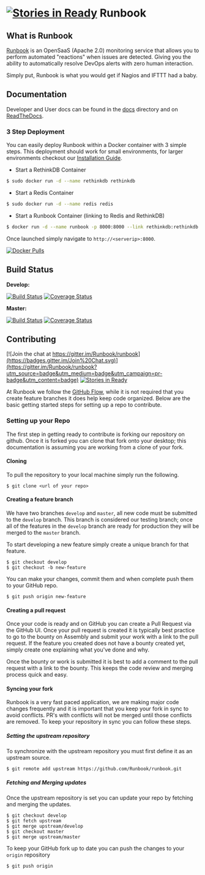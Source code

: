 [![Stories in Ready](https://badge.waffle.io/Runbook/runbook.png?label=ready&title=Ready)](https://waffle.io/Runbook/runbook)
Runbook
===========

## What is Runbook

[Runbook](https://runbook.io) is an OpenSaaS (Apache 2.0) monitoring service that allows you to perform automated "reactions" when issues are detected. Giving you the ability to automatically resolve DevOps alerts with zero human interaction.

Simply put, Runbook is what you would get if Nagios and IFTTT had a baby.

## Documentation

Developer and User docs can be found in the [docs](docs/) directory and on [ReadTheDocs](https://runbook.readthedocs.org).

### 3 Step Deployment

You can easily deploy Runbook within a Docker container with 3 simple steps. This deployment should work for small environments, for larger environments checkout our [Installation Guide](http://runbook.readthedocs.org/en/latest/install/).

* Start a RethinkDB Container

```sh
$ sudo docker run -d --name rethinkdb rethinkdb
```
* Start a Redis Container

```sh
$ sudo docker run -d --name redis redis
```
* Start a Runbook Container (linking to Redis and RethinkDB)

```sh
$ docker run -d --name runbook -p 8000:8000 --link rethinkdb:rethinkdb --link redis:redis runbook/runbook
```

Once launched simply navigate to `http://<serverip>:8000`.


[![Docker Pulls](https://img.shields.io/docker/pulls/runbook/runbook.svg)](https://hub.docker.com/r/runbook/runbook/)

## Build Status

**Develop:**

[![Build Status](https://travis-ci.org/Runbook/runbook.svg?branch=develop)](https://travis-ci.org/Runbook/runbook) [![Coverage Status](https://coveralls.io/repos/Runbook/runbook/badge.svg?branch=develop&service=github)](https://coveralls.io/github/Runbook/runbook?branch=develop)

**Master:**

[![Build Status](https://travis-ci.org/Runbook/runbook.svg?branch=master)](https://travis-ci.org/Runbook/runbook) [![Coverage Status](https://coveralls.io/repos/Runbook/runbook/badge.svg?branch=master&service=github)](https://coveralls.io/github/Runbook/runbook?branch=master)


## Contributing

[![Join the chat at https://gitter.im/Runbook/runbook](https://badges.gitter.im/Join%20Chat.svg)](https://gitter.im/Runbook/runbook?utm_source=badge&utm_medium=badge&utm_campaign=pr-badge&utm_content=badge) [![Stories in Ready](https://badge.waffle.io/Runbook/runbook.svg?label=ready&title=Ready)](http://waffle.io/Runbook/runbook)

At Runbook we follow the [GitHub Flow](https://guides.github.com/introduction/flow/index.html), while it is not required that you create feature branches it does help keep code organized. Below are the basic getting started steps for setting up a repo to contribute.

### Setting up your Repo

The first step in getting ready to contribute is forking our repository on github. Once it is forked you can clone that fork onto your desktop; this documentation is assuming you are working from a clone of your fork.

#### Cloning

To pull the repository to your local machine simply run the following.

    $ git clone <url of your repo>

#### Creating a feature branch

We have two branches `develop` and `master`, all new code must be submitted to the `develop` branch. This branch is considered our testing branch; once all of the features in the `develop` branch are ready for production they will be merged to the `master` branch.

To start developing a new feature simply create a unique branch for that feature.

    $ git checkout develop
    $ git checkout -b new-feature

You can make your changes, commit them and when complete push them to your GitHub repo.

    $ git push origin new-feature

#### Creating a pull request

Once your code is ready and on GitHub you can create a Pull Request via the GitHub UI. Once your pull request is created it is typically best practice to go to the bounty on Assembly and submit your work with a link to the pull request. If the feature you created does not have a bounty created yet, simply create one explaining what you've done and why.

Once the bounty or work is submitted it is best to add a comment to the pull request with a link to the bounty. This keeps the code review and merging process quick and easy.

#### Syncing your fork

Runbook is a very fast paced application, we are making major code changes frequently and it is important that you keep your fork in sync to avoid conflicts. PR's with conflicts will not be merged until those conflicts are removed. To keep your repository in sync you can follow these steps.

##### Setting the upstream repository

To synchronize with the upstream repository you must first define it as an upstream source.

    $ git remote add upstream https://github.com/Runbook/runbook.git

##### Fetching and Merging updates

Once the upstream repository is set you can update your repo by fetching and merging the updates.

    $ git checkout develop
    $ git fetch upstream
    $ git merge upstream/develop
    $ git checkout master
    $ git merge upstream/master

To keep your GitHub fork up to date you can push the changes to your `origin` repository

    $ git push origin
